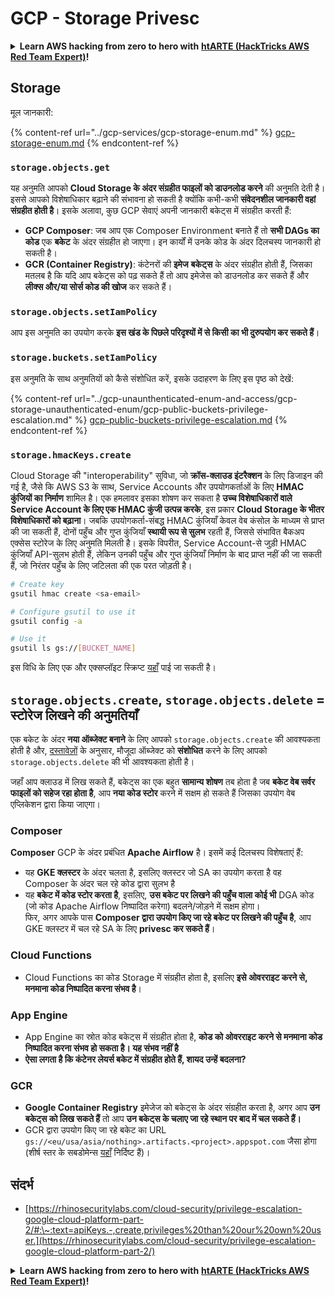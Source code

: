 # GCP - Storage Privesc

<details>

<summary><strong>Learn AWS hacking from zero to hero with</strong> <a href="https://training.hacktricks.xyz/courses/arte"><strong>htARTE (HackTricks AWS Red Team Expert)</strong></a><strong>!</strong></summary>

HackTricks का समर्थन करने के अन्य तरीके:

* यदि आप चाहते हैं कि आपकी **कंपनी का विज्ञापन HackTricks में दिखाई दे** या **HackTricks को PDF में डाउनलोड करें** तो [**सब्सक्रिप्शन प्लान्स**](https://github.com/sponsors/carlospolop) देखें!
* [**आधिकारिक PEASS & HackTricks स्वैग**](https://peass.creator-spring.com) प्राप्त करें
* [**The PEASS Family**](https://opensea.io/collection/the-peass-family) की खोज करें, हमारे विशेष [**NFTs**](https://opensea.io/collection/the-peass-family) का संग्रह
* 💬 [**Discord group**](https://discord.gg/hRep4RUj7f) में **शामिल हों** या [**telegram group**](https://t.me/peass) में या **Twitter** पर 🐦 [**@carlospolopm**](https://twitter.com/carlospolopm) को **फॉलो** करें.
* **HackTricks** के [**github repos**](https://github.com/carlospolop/hacktricks) और [**HackTricks Cloud**](https://github.com/carlospolop/hacktricks-cloud) में PRs सबमिट करके अपनी हैकिंग ट्रिक्स साझा करें.

</details>

## Storage

मूल जानकारी:

{% content-ref url="../gcp-services/gcp-storage-enum.md" %}
[gcp-storage-enum.md](../gcp-services/gcp-storage-enum.md)
{% endcontent-ref %}

### `storage.objects.get`

यह अनुमति आपको **Cloud Storage के अंदर संग्रहीत फाइलों को डाउनलोड करने** की अनुमति देती है। इससे आपको विशेषाधिकार बढ़ाने की संभावना हो सकती है क्योंकि कभी-कभी **संवेदनशील जानकारी वहां संग्रहीत होती है**। इसके अलावा, कुछ GCP सेवाएं अपनी जानकारी बकेट्स में संग्रहीत करती हैं:

* **GCP Composer**: जब आप एक Composer Environment बनाते हैं तो **सभी DAGs का कोड** एक **बकेट** के अंदर संग्रहीत हो जाएगा। इन कार्यों में उनके कोड के अंदर दिलचस्प जानकारी हो सकती है।
* **GCR (Container Registry)**: कंटेनरों की **इमेज** **बकेट्स** के अंदर संग्रहीत होती हैं, जिसका मतलब है कि यदि आप बकेट्स को पढ़ सकते हैं तो आप इमेजेस को डाउनलोड कर सकते हैं और **लीक्स और/या सोर्स कोड की खोज** कर सकते हैं।

### `storage.objects.setIamPolicy`

आप इस अनुमति का उपयोग करके **इस खंड के पिछले परिदृश्यों में से किसी का भी दुरुपयोग कर सकते हैं**।

### **`storage.buckets.setIamPolicy`**

इस अनुमति के साथ अनुमतियों को कैसे संशोधित करें, इसके उदाहरण के लिए इस पृष्ठ को देखें:

{% content-ref url="../gcp-unaunthenticated-enum-and-access/gcp-storage-unauthenticated-enum/gcp-public-buckets-privilege-escalation.md" %}
[gcp-public-buckets-privilege-escalation.md](../gcp-unaunthenticated-enum-and-access/gcp-storage-unauthenticated-enum/gcp-public-buckets-privilege-escalation.md)
{% endcontent-ref %}

### `storage.hmacKeys.create`

Cloud Storage की "interoperability" सुविधा, जो **क्रॉस-क्लाउड इंटरैक्शन** के लिए डिजाइन की गई है, जैसे कि AWS S3 के साथ, Service Accounts और उपयोगकर्ताओं के लिए **HMAC कुंजियों का निर्माण** शामिल है। एक हमलावर इसका शोषण कर सकता है **उच्च विशेषाधिकारों वाले Service Account के लिए एक HMAC कुंजी उत्पन्न करके**, इस प्रकार **Cloud Storage के भीतर विशेषाधिकारों को बढ़ाना**। जबकि उपयोगकर्ता-संबद्ध HMAC कुंजियाँ केवल वेब कंसोल के माध्यम से प्राप्त की जा सकती हैं, दोनों पहुँच और गुप्त कुंजियाँ **स्थायी रूप से सुलभ** रहती हैं, जिससे संभावित बैकअप एक्सेस स्टोरेज के लिए अनुमति मिलती है। इसके विपरीत, Service Account-से जुड़ी HMAC कुंजियाँ API-सुलभ होती हैं, लेकिन उनकी पहुँच और गुप्त कुंजियाँ निर्माण के बाद प्राप्त नहीं की जा सकती हैं, जो निरंतर पहुँच के लिए जटिलता की एक परत जोड़ती है।
```bash
# Create key
gsutil hmac create <sa-email>

# Configure gsutil to use it
gsutil config -a

# Use it
gsutil ls gs://[BUCKET_NAME]
```
इस विधि के लिए एक और एक्सप्लॉइट स्क्रिप्ट [यहाँ](https://github.com/RhinoSecurityLabs/GCP-IAM-Privilege-Escalation/blob/master/ExploitScripts/storage.hmacKeys.create.py) पाई जा सकती है।

## `storage.objects.create`, `storage.objects.delete` = स्टोरेज लिखने की अनुमतियाँ

एक बकेट के अंदर **नया ऑब्जेक्ट बनाने** के लिए आपको `storage.objects.create` की आवश्यकता होती है और, [दस्तावेज़ों](https://cloud.google.com/storage/docs/access-control/iam-permissions#object_permissions) के अनुसार, मौजूदा ऑब्जेक्ट को **संशोधित** करने के लिए आपको `storage.objects.delete` की भी आवश्यकता होती है।

जहाँ आप क्लाउड में लिख सकते हैं, बकेट्स का एक बहुत **सामान्य शोषण** तब होता है जब **बकेट वेब सर्वर फाइलों को सहेज रहा होता है**, आप **नया कोड स्टोर** करने में सक्षम हो सकते हैं जिसका उपयोग वेब एप्लिकेशन द्वारा किया जाएगा।

### Composer

**Composer** GCP के अंदर प्रबंधित **Apache Airflow** है। इसमें कई दिलचस्प विशेषताएं हैं:

* यह **GKE क्लस्टर** के अंदर चलता है, इसलिए क्लस्टर जो SA का उपयोग करता है वह Composer के अंदर चल रहे कोड द्वारा सुलभ है
* यह **बकेट में कोड स्टोर करता है**, इसलिए, **उस बकेट पर लिखने की पहुँच वाला कोई भी** DGA कोड (जो कोड Apache Airflow निष्पादित करेगा) बदलने/जोड़ने में सक्षम होगा।\
फिर, अगर आपके पास **Composer द्वारा उपयोग किए जा रहे बकेट पर लिखने की पहुँच है**, आप GKE क्लस्टर में चल रहे SA के लिए **privesc कर सकते हैं**।

### Cloud Functions

* Cloud Functions का कोड Storage में संग्रहीत होता है, इसलिए **इसे ओवरराइट करने से, मनमाना कोड निष्पादित करना संभव है**।

### App Engine

* App Engine का स्रोत कोड बकेट्स में संग्रहीत होता है, **कोड को ओवरराइट करने से मनमाना कोड निष्पादित करना संभव हो सकता है। यह संभव नहीं है**
* **ऐसा लगता है कि कंटेनर लेयर्स बकेट में संग्रहीत होते हैं, शायद उन्हें बदलना?**

### GCR

* **Google Container Registry** इमेजेज को बकेट्स के अंदर संग्रहीत करता है, अगर आप **उन बकेट्स को लिख सकते हैं** तो आप **उन बकेट्स के चलाए जा रहे स्थान पर बाद में चल सकते हैं।**
* GCR द्वारा उपयोग किए जा रहे बकेट का URL `gs://<eu/usa/asia/nothing>.artifacts.<project>.appspot.com` जैसा होगा (शीर्ष स्तर के सबडोमेन्स [यहाँ](https://cloud.google.com/container-registry/docs/pushing-and-pulling) निर्दिष्ट हैं)।

## **संदर्भ**

* [https://rhinosecuritylabs.com/cloud-security/privilege-escalation-google-cloud-platform-part-2/#:\~:text=apiKeys.-,create,privileges%20than%20our%20own%20user.](https://rhinosecuritylabs.com/cloud-security/privilege-escalation-google-cloud-platform-part-2/)

<details>

<summary><strong>Learn AWS hacking from zero to hero with</strong> <a href="https://training.hacktricks.xyz/courses/arte"><strong>htARTE (HackTricks AWS Red Team Expert)</strong></a><strong>!</strong></summary>

HackTricks का समर्थन करने के अन्य तरीके:

* अगर आप अपनी **कंपनी को HackTricks में विज्ञापित** देखना चाहते हैं या **HackTricks को PDF में डाउनलोड** करना चाहते हैं तो [**सदस्यता योजनाएँ**](https://github.com/sponsors/carlospolop) देखें!
* [**आधिकारिक PEASS & HackTricks स्वैग**](https://peass.creator-spring.com) प्राप्त करें
* [**The PEASS Family**](https://opensea.io/collection/the-peass-family) की खोज करें, हमारा विशेष [**NFTs**](https://opensea.io/collection/the-peass-family) संग्रह
* 💬 [**Discord समूह**](https://discord.gg/hRep4RUj7f) या [**telegram समूह**](https://t.me/peass) में **शामिल हों** या **Twitter** पर मुझे **फॉलो** करें 🐦 [**@carlospolopm**](https://twitter.com/carlospolopm)**.**
* **HackTricks** और [**HackTricks Cloud**](https://github.com/carlospolop/hacktricks-cloud) github repos में PRs सबमिट करके अपनी हैकिंग ट्रिक्स साझा करें।

</details>

